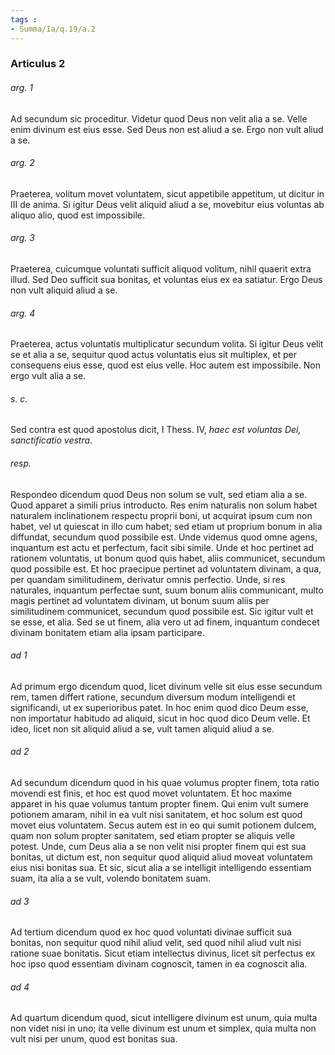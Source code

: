 ```yaml
---
tags : 
- Summa/Ia/q.19/a.2
---
```


### Articulus 2

###### arg. 1
Ad secundum sic proceditur. Videtur quod Deus non velit alia a se. Velle enim divinum est eius esse. Sed Deus non est aliud a se. Ergo non vult aliud a se.

###### arg. 2
Praeterea, volitum movet voluntatem, sicut appetibile appetitum, ut dicitur in III de anima. Si igitur Deus velit aliquid aliud a se, movebitur eius voluntas ab aliquo alio, quod est impossibile.

###### arg. 3
Praeterea, cuicumque voluntati sufficit aliquod volitum, nihil quaerit extra illud. Sed Deo sufficit sua bonitas, et voluntas eius ex ea satiatur. Ergo Deus non vult aliquid aliud a se.

###### arg. 4
Praeterea, actus voluntatis multiplicatur secundum volita. Si igitur Deus velit se et alia a se, sequitur quod actus voluntatis eius sit multiplex, et per consequens eius esse, quod est eius velle. Hoc autem est impossibile. Non ergo vult alia a se.

###### s. c.
Sed contra est quod apostolus dicit, I Thess. IV, *haec est voluntas Dei, sanctificatio vestra*.

###### resp.
Respondeo dicendum quod Deus non solum se vult, sed etiam alia a se. Quod apparet a simili prius introducto. Res enim naturalis non solum habet naturalem inclinationem respectu proprii boni, ut acquirat ipsum cum non habet, vel ut quiescat in illo cum habet; sed etiam ut proprium bonum in alia diffundat, secundum quod possibile est. Unde videmus quod omne agens, inquantum est actu et perfectum, facit sibi simile. Unde et hoc pertinet ad rationem voluntatis, ut bonum quod quis habet, aliis communicet, secundum quod possibile est. Et hoc praecipue pertinet ad voluntatem divinam, a qua, per quandam similitudinem, derivatur omnis perfectio. Unde, si res naturales, inquantum perfectae sunt, suum bonum aliis communicant, multo magis pertinet ad voluntatem divinam, ut bonum suum aliis per similitudinem communicet, secundum quod possibile est. Sic igitur vult et se esse, et alia. Sed se ut finem, alia vero ut ad finem, inquantum condecet divinam bonitatem etiam alia ipsam participare.

###### ad 1
Ad primum ergo dicendum quod, licet divinum velle sit eius esse secundum rem, tamen differt ratione, secundum diversum modum intelligendi et significandi, ut ex superioribus patet. In hoc enim quod dico Deum esse, non importatur habitudo ad aliquid, sicut in hoc quod dico Deum velle. Et ideo, licet non sit aliquid aliud a se, vult tamen aliquid aliud a se.

###### ad 2
Ad secundum dicendum quod in his quae volumus propter finem, tota ratio movendi est finis, et hoc est quod movet voluntatem. Et hoc maxime apparet in his quae volumus tantum propter finem. Qui enim vult sumere potionem amaram, nihil in ea vult nisi sanitatem, et hoc solum est quod movet eius voluntatem. Secus autem est in eo qui sumit potionem dulcem, quam non solum propter sanitatem, sed etiam propter se aliquis velle potest. Unde, cum Deus alia a se non velit nisi propter finem qui est sua bonitas, ut dictum est, non sequitur quod aliquid aliud moveat voluntatem eius nisi bonitas sua. Et sic, sicut alia a se intelligit intelligendo essentiam suam, ita alia a se vult, volendo bonitatem suam.

###### ad 3
Ad tertium dicendum quod ex hoc quod voluntati divinae sufficit sua bonitas, non sequitur quod nihil aliud velit, sed quod nihil aliud vult nisi ratione suae bonitatis. Sicut etiam intellectus divinus, licet sit perfectus ex hoc ipso quod essentiam divinam cognoscit, tamen in ea cognoscit alia.

###### ad 4
Ad quartum dicendum quod, sicut intelligere divinum est unum, quia multa non videt nisi in uno; ita velle divinum est unum et simplex, quia multa non vult nisi per unum, quod est bonitas sua.

